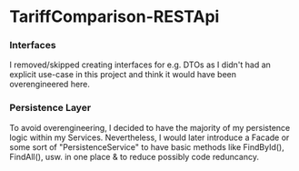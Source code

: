 # TariffComparison-RESTApi


### Interfaces
I removed/skipped creating interfaces for e.g. DTOs as I didn't had an explicit use-case in this project and think it would have been overengineered here. 

### Persistence Layer
To avoid overengineering, I decided to have the majority of my persistence logic within my Services. Nevertheless, I would later introduce a Facade or some sort of "PersistenceService<T>" 
to have basic methods like FindById(), FindAll(), usw. in one place & to reduce possibly code reduncancy. 